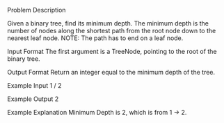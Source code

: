 Problem Description
 
 

Given a binary tree, find its minimum depth.
The minimum depth is the number of nodes along the shortest path from the root node down to the nearest leaf node.
NOTE: The path has to end on a leaf node.


Input Format
The first argument is a TreeNode, pointing to the root of the binary tree.


Output Format
Return an integer equal to the minimum depth of the tree.


Example Input
  1
 /
2


Example Output
2


Example Explanation
Minimum Depth is 2, which is from 1 -> 2.
